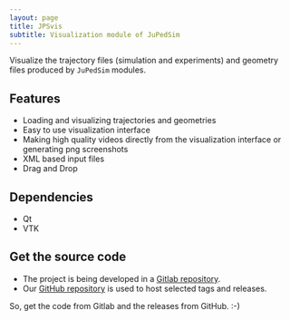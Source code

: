 ```yaml
---
layout: page
title: JPSvis
subtitle: Visualization module of JuPedSim
---
```



Visualize the trajectory files (simulation and experiments) and geometry files produced by `JuPedSim` modules. 

<!-- ![jpsvis logo](https://cst.version.fz-juelich.de/jupedsim/manuals/raw/master/icons/JPSvis.ico) -->

## Features
- Loading and visualizing trajectories and geometries
- Easy to use visualization interface
- Making high quality videos directly from the visualization interface or generating png screenshots
- XML based input files
- Drag and Drop

## Dependencies 
- Qt
- VTK

## Get the source code 

- The project is being developed in a [Gitlab repository](https://gitlab.version.fz-juelich.de/jupedsim/jpsvis). 
- Our [GitHub repository](https://github.com/JuPedSim/jpsvis) is used to host selected tags and releases.

So, get the code from Gitlab and the releases from GitHub. :-)




